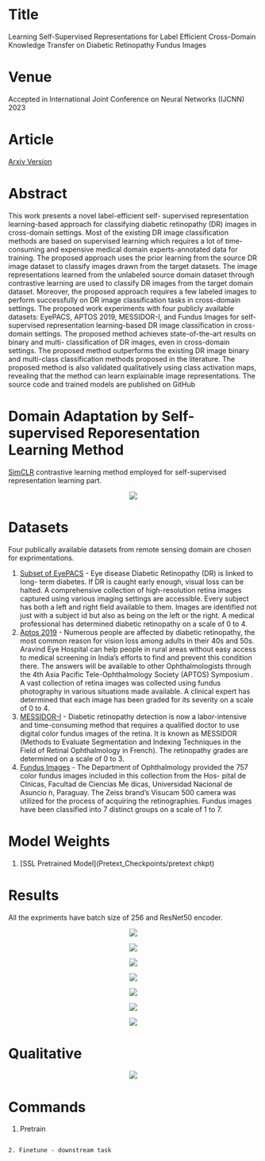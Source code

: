 # Title

Learning Self-Supervised Representations for Label Efficient Cross-Domain Knowledge Transfer on Diabetic Retinopathy Fundus Images

# Venue

Accepted in International Joint Conference on Neural Networks (IJCNN) 2023


# Article

[Arxiv Version]()


# Abstract

This work presents a novel label-efficient self- supervised representation learning-based approach for classifying diabetic retinopathy (DR) images in cross-domain settings. Most of the existing DR image classification methods are based on supervised learning which requires a lot of time-consuming and expensive medical domain experts-annotated data for training. The proposed approach uses the prior learning from the source DR image dataset to classify images drawn from the target datasets. The image representations learned from the unlabeled source domain dataset through contrastive learning are used to classify DR images from the target domain dataset. Moreover, the proposed approach requires a few labeled images to perform successfully on DR image classification tasks in cross-domain settings. The proposed work experiments with four publicly available datasets: EyePACS, APTOS 2019, MESSIDOR-I, and Fundus Images for self-supervised representation learning-based DR image classification in cross-domain settings. The proposed method achieves state-of-the-art results on binary and multi- classification of DR images, even in cross-domain settings. The proposed method outperforms the existing DR image binary and multi-class classification methods proposed in the literature. The proposed method is also validated qualitatively using class activation maps, revealing that the method can learn explainable image representations. The source code and trained models are published on GitHub

# Domain Adaptation by Self-supervised Reporesentation Learning Method
[SimCLR](http://proceedings.mlr.press/v119/chen20j.html) contrastive learning method employed for self-supervised representation learning part.
<p align="center">
  <img src="[https://github.com/muskaan712/figures/DR_Arch.png](https://github.com/prakashchhipa/Learning-Self-Supervised-Representations-for-Label-Efficient-Cross-Domain-Knowledge-Transfer-on-DRF/blob/main/figures/DR_Arch.png)">
</p>

# Datasets
Four publically available datasets from remote sensing domain are chosen for exprimentations.

1. [Subset of EyePACS](http://www.lmars.whu.edu.cn/prof_web/zhongyanfei/e-code.html) - Eye disease Diabetic Retinopathy (DR) is linked to long- term diabetes. If DR is caught early enough, visual loss can be halted. A comprehensive collection of high-resolution retina images captured using various imaging settings are accessible. Every subject has both a left and right field available to them. Images are identified not just with a subject id but also as being on the left or the right. A medical professional has determined diabetic retinopathy on a scale of 0 to 4.
2. [Aptos 2019](http://www.lmars.whu.edu.cn/prof_web/zhongyanfei/e-code.html) - Numerous people are affected by diabetic retinopathy, the most common reason for vision loss among adults in their 40s and 50s. Aravind Eye Hospital can help people in rural areas without easy access to medical screening in India’s efforts to find and prevent this condition there. The answers will be available to other Ophthalmologists through the 4th Asia Pacific Tele-Ophthalmology Society (APTOS) Symposium . A vast collection of retina images was collected using fundus photography in various situations made available. A clinical expert has determined that each image has been graded for its severity on a scale of 0 to 4.
3. [MESSIDOR-I](http://weegee.vision.ucmerced.edu/datasets/landuse.html) - Diabetic retinopathy detection is now a labor-intensive and time-consuming method that requires a qualified doctor to use digital color fundus images of the retina. It is known as MESSIDOR (Methods to Evaluate Segmentation and Indexing Techniques in the Field of Retinal Ophthalmology in French). The retinopathy grades are determined on a scale of 0 to 3.
4. [Fundus Images](https://data.mendeley.com/datasets/7j9bv9vwsx/2) - The Department of Ophthalmology provided the 757 color fundus images included in this collection from the Hos- pital de Clnicas, Facultad de Ciencias Me ́dicas, Universidad Nacional de Asuncio ́n, Paraguay. The Zeiss brand’s Visucam 500 camera was utilized for the process of acquiring the retinographies. Fundus images have been classified into 7 distinct groups on a scale of 1 to 7.

# Model Weights
 
1. [SSL Pretrained Model](Pretext_Checkpoints/pretext chkpt)

# Results
All the expriments have batch size of 256 and ResNet50 encoder.
<p align="center">
  <img src="results/DR_1.png">
</p>

<p align="center">
  <img src="results/DR_2.png">
</p>

<p align="center">
  <img src="results/DR_3.png">
</p>
<p align="center">
  <img src="results/DR_4.png">
</p>

<p align="center">
  <img src="results/DR_5.png">
</p>

<p align="center">
  <img src="results/DR_6.png">
</p>

<p align="center">
  <img src="results/DR_7.png">
</p>

# Qualitative
<p align="center">
  <img  src="results/DR_8.png">
</p>


  
# Commands

1. Pretrain

``````

2. Finetune - downstream task

``````
